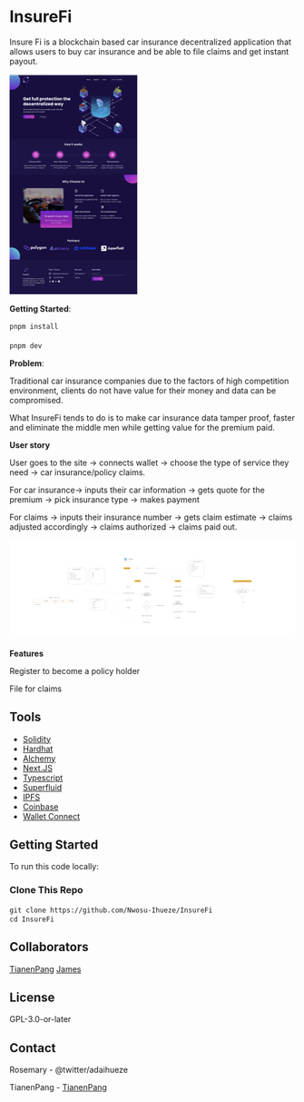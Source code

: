 # InsureFi

Insure Fi is a blockchain based car insurance decentralized application that allows users to buy car insurance and be able to file claims and get instant payout.

![alt text](https://github.com/Nwosu-Ihueze/InsureFi/blob/1f8f93eebaff79097033f593a410dda972e23098/Homepage.png?raw=true)


**Getting Started**:

```bash
pnpm install

pnpm dev
```

**Problem**:

Traditional car insurance companies due to the factors of high competition environment, clients do not have value for their money and data can be compromised.

What InsureFi tends to do is to make car insurance data tamper proof, faster and eliminate the middle men while getting value for the premium paid.

**User story**

User goes to the site → connects wallet → choose the type of service they need → car insurance/policy claims.

For car insurance→ inputs their car information → gets quote for the premium → pick insurance type → makes payment

For claims → inputs their insurance number → gets claim estimate → claims adjusted accordingly → claims authorized → claims paid out.

![alt text](https://github.com/Nwosu-Ihueze/InsureFi/blob/9415eaf3fec307ce6739f9522c376218a07c93e1/story.png?raw=true)

**Features**

Register to become a policy holder

File for claims

## Tools
- [Solidity](https://soliditylang.org/)
- [Hardhat](https://hardhat.org/)
- [Alchemy](https://www.alchemy.com/)
- [Next.JS](https://nextjs.org/)
- [Typescript](https://www.typescriptlang.org/)
- [Superfluid](https://www.superfluid.finance/)
- [IPFS](https://ipfs.io/)
- [Coinbase](https://www.coinbase.com/)
- [Wallet Connect](https://walletconnect.com/)

## Getting Started
To run this code locally:

### Clone This Repo
```
git clone https://github.com/Nwosu-Ihueze/InsureFi
cd InsureFi
```

<!-- ### Install Dependencies
Using the **[pnpm](https://pnpm.io)** package manager. [How to install pnpm?](https://pnpm.io/installation)
```
pnpm install
```

### Compile The Contract
```
pnpm build:loan
``` -->

<!-- ### Frontend Instructions

```bash
# start dev server, default on localhost:3000
$ pnpm dev:frontend

# build production
$ pnpm build:frontend

# run production server
$ pnpm start:frontend
``` -->

## Collaborators
[TianenPang](https://github.com/TianenPang)
[James](https://github.com/jefedcreator)

## License
GPL-3.0-or-later

## Contact
Rosemary - @twitter/adaihueze

TianenPang - [TianenPang](https://github.com/TianenPang)
